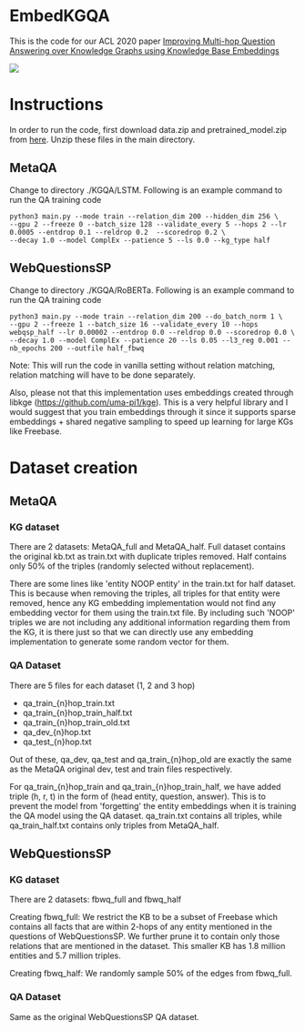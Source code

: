 # EmbedKGQA
This is the code for our ACL 2020 paper [Improving Multi-hop Question Answering over Knowledge Graphs using Knowledge Base Embeddings](https://malllabiisc.github.io/publications/papers/final_embedkgqa.pdf)


![](model.png)

# Instructions

In order to run the code, first download data.zip and pretrained_model.zip from [here](https://drive.google.com/drive/folders/1RlqGBMo45lTmWz9MUPTq-0KcjSd3ujxc?usp=sharing). Unzip these files in the main directory.

## MetaQA

Change to directory ./KGQA/LSTM. Following is an example command to run the QA training code

```
python3 main.py --mode train --relation_dim 200 --hidden_dim 256 \
--gpu 2 --freeze 0 --batch_size 128 --validate_every 5 --hops 2 --lr 0.0005 --entdrop 0.1 --reldrop 0.2  --scoredrop 0.2 \
--decay 1.0 --model ComplEx --patience 5 --ls 0.0 --kg_type half
```

## WebQuestionsSP

Change to directory ./KGQA/RoBERTa. Following is an example command to run the QA training code
```
python3 main.py --mode train --relation_dim 200 --do_batch_norm 1 \
--gpu 2 --freeze 1 --batch_size 16 --validate_every 10 --hops webqsp_half --lr 0.00002 --entdrop 0.0 --reldrop 0.0 --scoredrop 0.0 \
--decay 1.0 --model ComplEx --patience 20 --ls 0.05 --l3_reg 0.001 --nb_epochs 200 --outfile half_fbwq
```
Note: This will run the code in vanilla setting without relation matching, relation matching will have to be done separately.

Also, please not that this implementation uses embeddings created through libkge (https://github.com/uma-pi1/kge). This is a very helpful library and I would suggest that you train embeddings through it since it supports sparse embeddings + shared negative sampling to speed up learning for large KGs like Freebase.

# Dataset creation

## MetaQA

### KG dataset

There are 2 datasets: MetaQA_full and MetaQA_half. Full dataset contains the original kb.txt as train.txt with duplicate triples removed. Half contains only 50% of the triples (randomly selected without replacement). 

There are some lines like 'entity NOOP entity' in the train.txt for half dataset. This is because when removing the triples, all triples for that entity were removed, hence any KG embedding implementation would not find any embedding vector for them using the train.txt file. By including such 'NOOP' triples we are not including any additional information regarding them from the KG, it is there just so that we can directly use any embedding implementation to generate some random vector for them.

### QA Dataset

There are 5 files for each dataset (1, 2 and 3 hop)
- qa_train_{n}hop_train.txt
- qa_train_{n}hop_train_half.txt
- qa_train_{n}hop_train_old.txt
- qa_dev_{n}hop.txt
- qa_test_{n}hop.txt

Out of these, qa_dev, qa_test and qa_train_{n}hop_old are exactly the same as the MetaQA original dev, test and train files respectively.

For qa_train_{n}hop_train and qa_train_{n}hop_train_half, we have added triple (h, r, t) in the form of (head entity, question, answer). This is to prevent the model from 'forgetting' the entity embeddings when it is training the QA model using the QA dataset. qa_train.txt contains all triples, while qa_train_half.txt contains only triples from MetaQA_half.

## WebQuestionsSP

### KG dataset

There are 2 datasets: fbwq_full and fbwq_half

Creating fbwq_full: We restrict the KB to be a subset of Freebase which contains all facts that are within 2-hops of any entity mentioned in the questions of WebQuestionsSP. We further prune it to contain only those relations that are mentioned in the dataset. This smaller KB has 1.8 million entities and 5.7 million triples. 

Creating fbwq_half: We randomly sample 50% of the edges from fbwq_full.

### QA Dataset

Same as the original WebQuestionsSP QA dataset.
